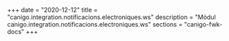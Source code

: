 +++
date        = "2020-12-12"
title       = "canigo.integration.notificacions.electroniques.ws"
description = "Mòdul canigo.integration.notificacions.electroniques.ws"
sections    = "canigo-fwk-docs"
+++